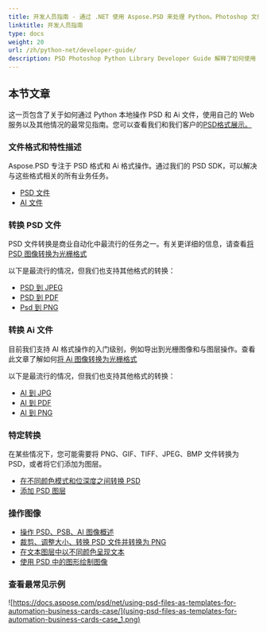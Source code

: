 ```yaml
---
title: 开发人员指南 - 通过 .NET 使用 Aspose.PSD 来处理 Python。Photoshop 文件和Illustrator文件操作 API
linktitle: 开发人员指南
type: docs
weight: 20
url: /zh/python-net/developer-guide/
description: PSD Photoshop Python Library Developer Guide 解释了如何使用 Python 处理 PSD 和 Ai 文件，无论是本地操作、通过您自己的 Web 服务还是其他情况下。
---
```


## **本节文章**
这一页包含了关于如何通过 Python 本地操作 PSD 和 Ai 文件，使用自己的 Web 服务以及其他情况的最常见指南。您可以查看我们和我们客户的[PSD格式展示。](/zh/psd/python-net/showcases/)

### **文件格式和特性描述**
Aspose.PSD 专注于 PSD 格式和 Ai 格式操作。通过我们的 PSD SDK，可以解决与这些格式相关的所有业务任务。

- [PSD 文件](/zh/psd/net/psd-file/)
- [AI 文件](/zh/psd/net/ai-adobe-illustrator-format/)

### **转换 PSD 文件**
PSD 文件转换是商业自动化中最流行的任务之一。有关更详细的信息，请查看[将 PSD 图像转换为光栅格式](/zh/psd/python-net/converting-psd-image-to-raster-format/)

以下是最流行的情况，但我们也支持其他格式的转换：

- [PSD 到 JPEG](/zh/psd/python-net/convert/psd-to-jpg/)
- [PSD 到 PDF](/zh/psd/python-net/convert/psd-to-pdf/)
- [Psd 到 PNG](/zh/psd/python-net/convert/psd-to-png/)

### **转换 Ai 文件**
目前我们支持 AI 格式操作的入门级别，例如导出到光栅图像和与图层操作。查看此文章了解如何[将 Ai 图像转换为光栅格式](/zh/psd/python-net/ai-file-manipulation/)

以下是最流行的情况，但我们也支持其他格式的转换：

- [AI 到 JPG](/zh/psd/python-net/convert/ai-to-jpg/)
- [AI 到 PDF](/zh/psd/python-net/convert/ai-to-pdf/)
- [AI 到 PNG](/zh/psd/python-net/convert/ai-to-png/)

### **特定转换**
在某些情况下，您可能需要将 PNG、GIF、TIFF、JPEG、BMP 文件转换为 PSD，或者将它们添加为图层。

- [在不同颜色模式和位深度之间转换 PSD](/zh/psd/python-net/bit-depth-color-mode-convert/)
- [添加 PSD 图层](/zh/psd/python-net/add-layer-from-file-for-editing/)

### **操作图像**
- [操作 PSD、PSB、AI 图像概述](/zh/psd/python-net/update-psd-psb-files-with-python/)
- [裁剪、调整大小、转换 PSD 文件并转换为 PNG](/zh/psd/python-net/psd-layer-manipulation/)
- [在文本图层中以不同颜色呈现文本](/zh/psd/python-net/working-with-drawing-images/)
- [使用 PSD 中的图形绘制图像](/zh/psd/python-net/graphics-api/)
  

### **查看最常见示例**

![https://docs.aspose.com/psd/net/using-psd-files-as-templates-for-automation-business-cards-case/](using-psd-files-as-templates-for-automation-business-cards-case_1.png)
